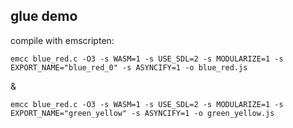 ## glue demo

compile with emscripten:

```
emcc blue_red.c -O3 -s WASM=1 -s USE_SDL=2 -s MODULARIZE=1 -s EXPORT_NAME="blue_red_0" -s ASYNCIFY=1 -o blue_red.js
```

&

```
emcc blue_red.c -O3 -s WASM=1 -s USE_SDL=2 -s MODULARIZE=1 -s EXPORT_NAME="green_yellow" -s ASYNCIFY=1 -o green_yellow.js
```
